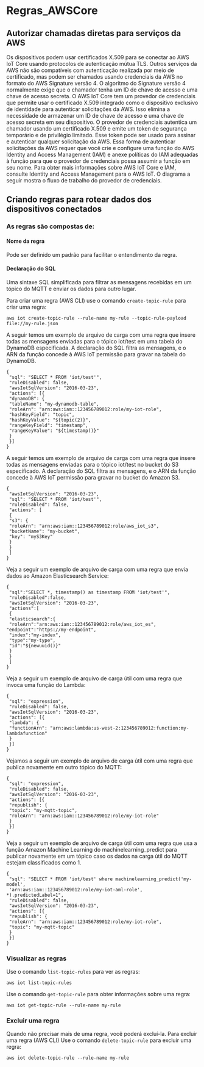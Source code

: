 # Regras_AWSCore

## Autorizar chamadas diretas para serviços da AWS

Os dispositivos podem usar certificados X.509 para se conectar ao AWS IoT Core usando protocolos de
autenticação mútua TLS. Outros serviços da AWS não são compatíveis com autenticação realizada por
meio de certificado, mas podem ser chamados usando credenciais da AWS no formato do AWS Signature
versão 4. 
O algoritmo do Signature versão 4 normalmente exige que o chamador tenha um ID de chave
de acesso e uma chave de acesso secreta. 
O AWS IoT Core tem um provedor de credenciais que permite
usar o certificado X.509 integrado como o dispositivo exclusivo de identidade para autenticar solicitações
da AWS. Isso elimina a necessidade de armazenar um ID de chave de acesso e uma chave de acesso
secreta em seu dispositivo.
O provedor de credenciais autentica um chamador usando um certificado X.509 e emite um token de
segurança temporário e de privilégio limitado. Esse token pode ser usado para assinar e autenticar
qualquer solicitação da AWS. 
Essa forma de autenticar solicitações da AWS requer que você crie
e configure uma função do AWS Identity and Access Management (IAM) e anexe políticas do IAM
adequadas à função para que o provedor de credenciais possa assumir a função em seu nome. Para obter
mais informações sobre AWS IoT Core e IAM, consulte Identity and Access Management para o AWS
IoT.
O diagrama a seguir mostra o fluxo de trabalho do provedor de credenciais.


 
## Criando regras para rotear dados dos dispositivos conectados

### As regras são compostas de:

#### Nome da regra

   Pode ser definido um padrão para facilitar o entendimento da regra.

#### Declaração do SQL

   Uma sintaxe SQL simplificada para filtrar as mensagens recebidas em um tópico do MQTT e enviar os
dados para outro lugar.

Para criar uma regra (AWS CLI) use o comando ``` create-topic-rule ``` para criar uma regra:

```
aws iot create-topic-rule --rule-name my-rule --topic-rule-payload file://my-rule.json
```

A seguir temos um exemplo de arquivo de carga com uma regra que insere todas as mensagens
enviadas para o tópico iot/test em uma tabela do DynamoDB especificada. A declaração do SQL filtra
as mensagens, e o ARN da função concede à AWS IoT permissão para gravar na tabela do DynamoDB.

```
{
 "sql": "SELECT * FROM 'iot/test'",
 "ruleDisabled": false,
 "awsIotSqlVersion": "2016-03-23",
 "actions": [{
 "dynamoDB": {
 "tableName": "my-dynamodb-table",
 "roleArn": "arn:aws:iam::123456789012:role/my-iot-role",
 "hashKeyField": "topic",
 "hashKeyValue": "${topic(2)}",
 "rangeKeyField": "timestamp",
 "rangeKeyValue": "${timestamp()}"
 }
 }]
}
```
A seguir temos um exemplo de arquivo de carga com uma regra que insere todas as mensagens
enviadas para o tópico iot/test no bucket do S3 especificado. A declaração do SQL filtra as
mensagens, e o ARN da função concede à AWS IoT permissão para gravar no bucket do Amazon S3.

```
{
 "awsIotSqlVersion": "2016-03-23",
 "sql": "SELECT * FROM 'iot/test'",
 "ruleDisabled": false,
 "actions": [
 {
 "s3": {
 "roleArn": "arn:aws:iam::123456789012:role/aws_iot_s3",
 "bucketName": "my-bucket",
 "key": "myS3Key"
 }
 }
 ]
} 
```
Veja a seguir um exemplo de arquivo de carga com uma regra que envia dados ao Amazon
Elasticsearch Service:
```
{
 "sql":"SELECT *, timestamp() as timestamp FROM 'iot/test'",
 "ruleDisabled":false,
 "awsIotSqlVersion": "2016-03-23",
 "actions":[
 {
 "elasticsearch":{
 "roleArn":"arn:aws:iam::123456789012:role/aws_iot_es",
"endpoint":"https://my-endpoint",
 "index":"my-index",
 "type":"my-type",
 "id":"${newuuid()}"
 }
 }
 ]
}
```
Veja a seguir um exemplo de arquivo de carga útil com uma regra que invoca uma função do Lambda:
```
{
 "sql": "expression",
 "ruleDisabled": false,
 "awsIotSqlVersion": "2016-03-23",
 "actions": [{
 "lambda": {
 "functionArn": "arn:aws:lambda:us-west-2:123456789012:function:my-lambdafunction"
 }
 }]
}
```
Vejamos a seguir um exemplo de arquivo de carga útil com uma regra que publica novamente em outro tópico
do MQTT:
```
{
 "sql": "expression",
 "ruleDisabled": false,
 "awsIotSqlVersion": "2016-03-23",
 "actions": [{
 "republish": {
 "topic": "my-mqtt-topic",
 "roleArn": "arn:aws:iam::123456789012:role/my-iot-role"
 }
 }]
}
```
Veja a seguir um exemplo de arquivo de carga útil com uma regra que usa a função Amazon Machine
Learning do machinelearning_predict para publicar novamente em um tópico caso os dados na
carga útil do MQTT estejam classificados como 1.
```
{
 "sql": "SELECT * FROM 'iot/test' where machinelearning_predict('my-model',
 'arn:aws:iam::123456789012:role/my-iot-aml-role', *).predictedLabel=1",
 "ruleDisabled": false,
 "awsIotSqlVersion": "2016-03-23",
 "actions": [{
 "republish": {
 "roleArn": "arn:aws:iam::123456789012:role/my-iot-role",
 "topic": "my-mqtt-topic"
 }
 }]
}
```

### Visualizar as regras

Use o comando ```list-topic-rules``` para ver as regras:
```
aws iot list-topic-rules
```

Use o comando ```get-topic-rule``` para obter informações sobre uma regra:
```
aws iot get-topic-rule --rule-name my-rule
```
### Excluir uma regra

Quando não precisar mais de uma regra, você poderá excluí-la.
Para excluir uma regra (AWS CLI)
Use o comando ```delete-topic-rule``` para excluir uma regra:
```
aws iot delete-topic-rule --rule-name my-rule
```


